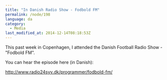 ```yaml
---
title: "In Danish Radio Show - Fodbold FM"
permalink: /node/198
language: da
category:
  - Media
last_modified_at: 2014-12-14T08:18:53Z
---
```


This past week in Copenhagen, I attended the Danish Football Radio Show - "Fodbold FM".

You can hear the episode here (in Danish):

<http://www.radio24syv.dk/programmer/fodbold-fm/>
